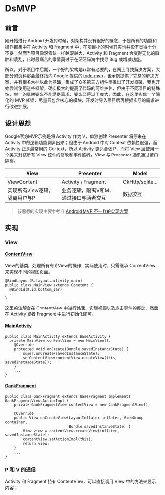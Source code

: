 # DsMVP
## 前言
刚开始进行 Android 开发的时候，对架构并没有很好的概念，于是所有的功能和操作都集中在 Activity 和 Fragment 中，在项目小的时候其实也并没有觉得十分不妥；然而当项目像滚雪球一样越滚越大，Activity 和 Fragment 会变得无比的臃肿和凌乱，此时最痛苦的事情莫过于在茫茫码海中找寻 Bug 或增减功能。

所以，对于项目中后期，一个好的架构是非常有必要的，在网上寻找解决方案，大部分的资料都会最终指向 Google 提供的 [todo‑mvp](https://github.com/googlesamples/android-architecture)，该示例提供了完整的解决方案，并有很多大神以此为基础，集成了众多第三方组件而推出了开发框架，我也开始尝试使用这些框架，确实极大的提高了代码的可维护性，但由于不同项目的特殊性，单一的框架要么不能满足需求、要么显得过于庞大，因此，在这里实现一个简化的 MVP 框架，尽量只包含核心的模块，开发时导入项目后再根据实际的需求进行改进扩展。

## 设计思想
Google官方MVP示例是将 Activity 作为 V，单独创建 Presenter 将原来在 Activity 中的逻辑功能剥离出来；但由于 Android 中对 Context 依赖性很强，而 Activity 正是最常用的 Context，所以 Activity 更适合做 P，而将 View 层使用一个类来封装所有 View 控件的修改和事件监听，View 与 Presenter 通讯通过接口隔离。

| View        | Presenter    |  Model  |
| ----- | -----  | ---- |
| ViewContent	|Activity / Fragment	|OkHttp/sqlite...|
| 实现所有View逻辑，隔离用户与P |业务逻辑，隔离V和M，通过接口与两者交互 |数据交互|

> 该思想的实现主要参考自 [Android MVP 不一样的实现方案](https://github.com/Yeamy/MVPDemo/blob/master/README.md)

## 实现
### View
#### [ContentView](https://github.com/wangenyong/dsmvp/blob/master/mvp/src/main/java/com/wangenyong/mvp/view/ContentView.java)
View的基类，处理所有有关View的操作，实际使用时，只需继承 ContentView 来实现不同的视图页面。
```
@BindLayout(R.layout.activity_main)
public class MainView extends Conetent {
  @BindId(R.id.bottom_bar)
  ...
}
```
这里的注解会在 ContentView 中进行处理，实现视图以及点击事件的绑定，然后在 Activity 或者 Fragment 中进行初始化即可。
#### [MainActivity](https://github.com/wangenyong/dsmvp/blob/master/demo/src/main/java/com/wangenyong/dsmvp/MainActivity.java)
```
public class MainActivity extends BaseActivity {
  private MainView contentView = new MainView();
    @Override
    protected void onCreate(Bundle savedInstanceState) {
        super.onCreate(savedInstanceState);
        setContentView(contentView.createView(this, savedInstanceState));
    }
    ...
}
```
#### [GankFragment](https://github.com/wangenyong/dsmvp/blob/master/demo/src/main/java/com/wangenyong/dsmvp/presentation/GankFragment.java)
```
public class GankFragment extends BaseFragment implements GankFragmentView.ActionImpl {
    private GankFragmentView contentView = new GankFragmentView();

    @Override
    public View onCreateView(LayoutInflater inflater, ViewGroup container,
                             Bundle savedInstanceState) {
        View view = contentView.createView(inflater, savedInstanceState);
        contentView.setActionImpl(this);
        return view;
    }
    ...
}
```
### P 和 V 的通信
Activity 和 Fragment 持有 ContentView，可以直接调用 View 中的方法来显示内容；
